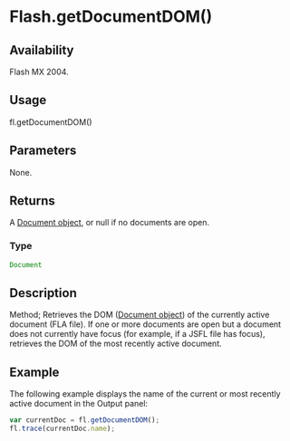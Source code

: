 # Flash.getDocumentDOM()

## Availability

Flash MX 2004.

## Usage

fl.getDocumentDOM()

## Parameters

None.

## Returns

A [Document object](../Document_object/Document_summary.md), or null if no documents are open.

### Type

```typescript
Document
```

## Description

Method; Retrieves the DOM ([Document object](../Document_object/Document_summary.md)) of the currently active document (FLA file). If one or more documents are open but a document does not currently have focus (for example, if a JSFL file has focus), retrieves the DOM of the most recently active document.

## Example

The following example displays the name of the current or most recently active document in the Output panel:

```javascript
var currentDoc = fl.getDocumentDOM();
fl.trace(currentDoc.name);
```
